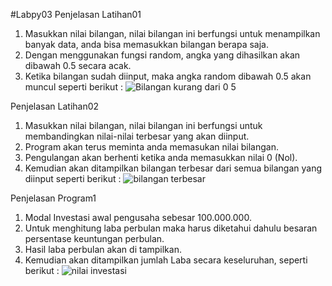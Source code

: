 #Labpy03
Penjelasan Latihan01
1. Masukkan nilai bilangan, nilai bilangan ini berfungsi untuk menampilkan banyak data,
    anda bisa memasukkan bilangan berapa saja.
2. Dengan menggunakan fungsi random, angka yang dihasilkan akan dibawah 0.5 secara acak.
3. Ketika bilangan sudah diinput, maka angka random dibawah 0.5 akan muncul seperti berikut :
![Bilangan kurang dari 0 5](https://user-images.githubusercontent.com/56815154/68129225-c4bf1d00-ff4b-11e9-8bbe-ffc17509d835.png)

Penjelasan Latihan02
1. Masukkan nilai bilangan, nilai bilangan ini berfungsi untuk membandingkan nilai-nilai terbesar yang akan diinput.
2. Program akan terus meminta anda memasukan nilai bilangan.
3. Pengulangan akan berhenti ketika anda memasukkan nilai 0 (Nol).
4. Kemudian akan ditampilkan bilangan terbesar dari semua bilangan yang diinput seperti berikut :
![bilangan terbesar](https://user-images.githubusercontent.com/56815154/68129226-c557b380-ff4b-11e9-8bf3-a94a27229c2d.png)

Penjelasan Program1
1. Modal Investasi awal pengusaha sebesar 100.000.000.
2. Untuk menghitung laba perbulan maka harus diketahui dahulu besaran persentase keuntungan perbulan.
3. Hasil laba perbulan akan di tampilkan.
4. Kemudian akan ditampilkan jumlah Laba secara keseluruhan, seperti berikut :
![nilai investasi](https://user-images.githubusercontent.com/56815154/68129227-c557b380-ff4b-11e9-9398-18098dbc65ea.png)
